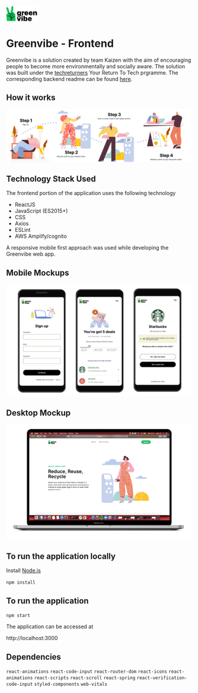 ![alt text](https://github.com/Kaizen-ATG/gv-common/blob/main/gv-logo.png "Green Vibe Logo")

# Greenvibe - Frontend

Greenvibe is a solution created by team Kaizen with the aim of encouraging people to become more environmentally and socially aware. The solution was built under the [techreturners](https://www.techreturners.com/programmes/your-return-to-tech/) Your Return To Tech prgramme. The corresponding backend readme can be found [here](https://github.com/Kaizen-ATG/gv-backend/blob/main/README.md).

## How it works
![alt text](https://github.com/Kaizen-ATG/gv-common/blob/main/how-it-works.png "How it works")

## Technology Stack Used

The frontend portion of the application uses the following technology 

* ReactJS
* JavaScript (ES2015+)
* CSS
* Axios
* ESLint
* AWS Amplify/cognito

A responsive mobile first approach was used while developing the Greenvibe web app.

## Mobile Mockups
![alt text](https://github.com/Kaizen-ATG/gv-common/blob/main/mobile-mockups.png "Mobile mockups")

## Desktop Mockup
![alt text](https://github.com/Kaizen-ATG/gv-common/blob/main/desktop-mockup.png "Desktop mockup")

## To run the application locally

Install [Node.js](https://nodejs.org/en/)

`npm install`

## To run the application

`npm start`

The application can be accessed at 

http://localhost:3000

## Dependencies

`react-animations`
`react-code-input`
`react-router-dom`
`react-icons`
`react-animations`
`react-scripts`
`react-scroll`
`react-spring`
`react-verification-code-input`
`styled-components`
`web-vitals`

